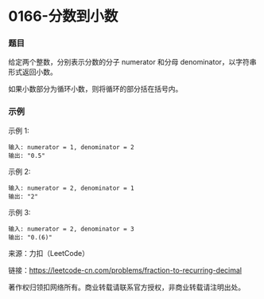 # 0166-分数到小数

### 题目

给定两个整数，分别表示分数的分子 numerator 和分母 denominator，以字符串形式返回小数。

如果小数部分为循环小数，则将循环的部分括在括号内。

### 示例
示例 1:

    输入: numerator = 1, denominator = 2
    输出: "0.5"
示例 2:

    输入: numerator = 2, denominator = 1
    输出: "2"
示例 3:

    输入: numerator = 2, denominator = 3
    输出: "0.(6)"

来源：力扣（LeetCode）

链接：https://leetcode-cn.com/problems/fraction-to-recurring-decimal

著作权归领扣网络所有。商业转载请联系官方授权，非商业转载请注明出处。
